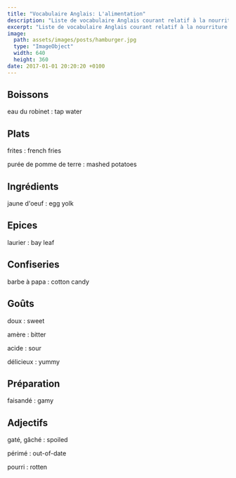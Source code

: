 ```yaml
---
title: "Vocabulaire Anglais: L'alimentation"
description: "Liste de vocabulaire Anglais courant relatif à la nourriture."
excerpt: "Liste de vocabulaire Anglais courant relatif à la nourriture."
image:
  path: assets/images/posts/hamburger.jpg
  type: "ImageObject"
  width: 640
  height: 360
date: 2017-01-01 20:20:20 +0100
---
```


## Boissons

eau du robinet
: tap water


## Plats

frites
: french fries

purée de pomme de terre
: mashed potatoes


## Ingrédients

jaune d'oeuf
: egg yolk


## Epices

laurier
: bay leaf


## Confiseries

barbe à papa
: cotton candy


## Goûts

doux
: sweet

amère
: bitter

acide
: sour

délicieux
: yummy


## Préparation

faisandé
: gamy


## Adjectifs

gaté, gâché
: spoiled

périmé
: out-of-date

pourri
: rotten
